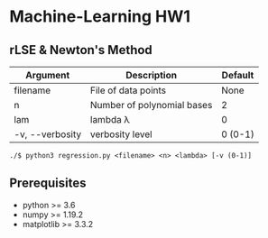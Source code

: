 # Machine-Learning HW1



## rLSE & Newton's Method  
|Argument|Description|Default|
|---|---|---|
|filename|File of data points|None|
|n|Number of polynomial bases|2|
|lam|lambda λ|0|
|-v, --verbosity|verbosity level|0 (0-1)|  

```shell script
./$ python3 regression.py <filename> <n> <lambda> [-v (0-1)]
```



## Prerequisites
* python >= 3.6
* numpy >= 1.19.2
* matplotlib >= 3.3.2
